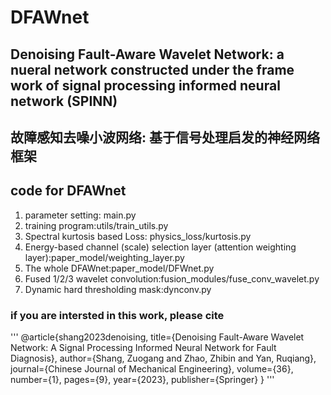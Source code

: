 # DFAWnet

## Denoising Fault-Aware Wavelet Network: a nueral network constructed under the frame work of signal processing informed neural network (SPINN)
## 故障感知去噪小波网络: 基于信号处理启发的神经网络框架

## code for DFAWnet  
   1. parameter setting: main.py 
   2. training program:utils/train_utils.py 
   3. Spectral kurtosis based Loss: physics_loss/kurtosis.py 
   4. Energy-based channel (scale) selection layer (attention weighting layer):paper_model/weighting_layer.py 
   5. The whole DFAWnet:paper_model/DFWnet.py 
   6. Fused 1/2/3 wavelet convolution:fusion_modules/fuse_conv_wavelet.py  
   7. Dynamic hard thresholding mask:dynconv.py 


### if you are intersted in this work, please cite
'''
@article{shang2023denoising,
  title={Denoising Fault-Aware Wavelet Network: A Signal Processing Informed Neural Network for Fault Diagnosis},
  author={Shang, Zuogang and Zhao, Zhibin and Yan, Ruqiang},
  journal={Chinese Journal of Mechanical Engineering},
  volume={36},
  number={1},
  pages={9},
  year={2023},
  publisher={Springer}
}
'''




